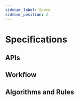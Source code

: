 ```yaml
---
sidebar_label: Specs
sidebar_position: 2
---
```


# Specifications


## APIs

## Workflow

## Algorithms and Rules

